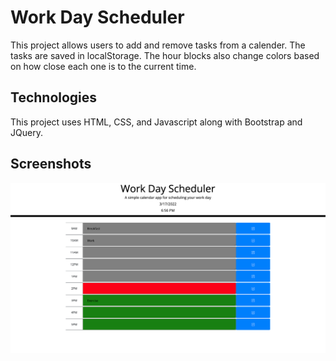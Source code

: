 # Work Day Scheduler

This project allows users to add and remove tasks from a calender. The tasks are saved in localStorage. The hour blocks also change colors based on how close each one is to the current time.

## Technologies

This project uses HTML, CSS, and Javascript along with Bootstrap and JQuery.

## Screenshots

<img src="./assets/css/screenshot.png"/>
